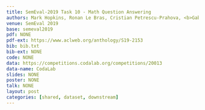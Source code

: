 ```yaml
---
title: SemEval-2019 Task 10 - Math Question Answering
authors: Mark Hopkins, Ronan Le Bras, Cristian Petrescu-Prahova, <b>Gabriel Stanovsky</b>, Hannaneh Hajishirzi, Rik Koncel-Kedziorski
venue: SemEval 2019
base: semeval2019
pdf: NONE
pdf-ext: https://www.aclweb.org/anthology/S19-2153
bib: bib.txt
bib-ext: NONE
code: NONE
data: https://competitions.codalab.org/competitions/20013
data-name: CodaLab
slides: NONE
poster: NONE
talk: NONE
layout: post
categories: [shared, dataset, downstream]
---
```

